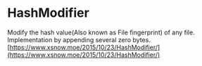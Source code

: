 # HashModifier
Modify the hash value(Also known as File fingerprint) of any file. 
Implementation by appending several zero bytes.  
[https://www.xsnow.moe/2015/10/23/HashModifier/](https://www.xsnow.moe/2015/10/23/HashModifier/)